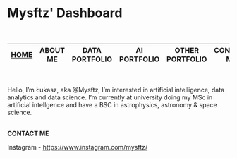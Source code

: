 # Mysftz' Dashboard <br> <br>

| [HOME](https://github.com/Mysftz/Mysftz/blob/main/README.md) | ABOUT ME | DATA PORTFOLIO | AI PORTFOLIO | OTHER PORTFOLIO | CONTACT ME
|---|---|---|---|---|---|

<br>

Hello, I’m Łukasz, aka @Mysftz, I’m interested in artificial intelligence, data analytics and data science. I’m currently at university doing my MSc in artificial intellgence and have a BSC in astrophysics, astronomy & space science. <br> <br>

**CONTACT ME** <br>

Instagram - https://www.instagram.com/mysftz/ <br>

